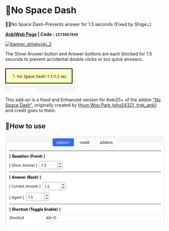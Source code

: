# 🏃No Space Dash


🏃🏻No Space Dash-Prevents answer for 1.5 seconds (Fixed by Shigeඞ)

<!--
https://shigeyukey.github.io/shige-addons-wiki/images/
-->

<!--
Hi I'm add-ons developer Shige, I fixed this add-on and uploaded it to AnkiWeb.
🏃🏻No Space Dash-Prevents answer for 1.5 seconds (Fixed by Shigeඞ)
https://ankiweb.net/shared/info/1573867049
 -->


**[AnkiWeb Page](https://ankiweb.net/shared/info/1573867049) | Code : `1573867049`**

<!-- Customized -->
[![banner_shigeyuki_2](https://github.com/shigeyukey/Pokemanki-Gold/assets/124401518/8408c164-e95c-4e40-98c1-393b03e04bcb)](https://www.reddit.com/user/Shige-yuki)

The Show Answer button and Answer buttons are each blocked for 1.5 seconds to prevent accidental double clicks or too quick answers.

![alt text](images/no-space-dash/00.png)

This add-on is a fixed and Enhanced version for Anki25+ of the addon <a href="https://ankiweb.net/shared/info/1409134430" target="_blank">"No Space Dash"</a>, originally created by <a href="https://github.com/phu54321" target="_blank">Hyun Woo Park (phu54321, trgk_anki)</a> and credit goes to them.



## 📖How to use


![alt text](images/no-space-dash/01.png)








